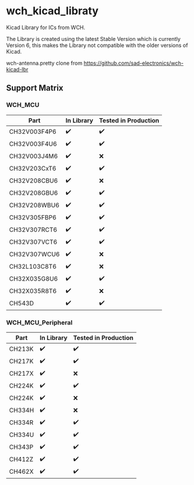 # wch_kicad_libraty
Kicad Library for ICs from WCH.



The Library is created using the latest Stable Version which is currently Version 6, this makes the Library not compatible with the older versions of Kicad.



wch-antenna.pretty clone from https://github.com/sad-electronics/wch-kicad-lbr  

## Support Matrix

### WCH_MCU

| Part         | In Library         | Tested in Production |
| ------------ | ------------------ | -------------------- |
| CH32V003F4P6 | :heavy_check_mark: | :heavy_check_mark:   |
| CH32V003F4U6 | :heavy_check_mark: | :heavy_check_mark:   |
| CH32V003J4M6 | :heavy_check_mark: | :x:                  |
| CH32V203CxT6 | :heavy_check_mark: | :heavy_check_mark:   |
| CH32V208CBU6 | :heavy_check_mark: | :x:                  |
| CH32V208GBU6 | :heavy_check_mark: | :heavy_check_mark:   |
| CH32V208WBU6 | :heavy_check_mark: | :heavy_check_mark:   |
| CH32V305FBP6 | :heavy_check_mark: | :heavy_check_mark:   |
| CH32V307RCT6 | :heavy_check_mark: | :heavy_check_mark:   |
| CH32V307VCT6 | :heavy_check_mark: | :heavy_check_mark:   |
| CH32V307WCU6 | :heavy_check_mark: | :x:                  |
| CH32L103C8T6 | :heavy_check_mark: | :x:                  |
| CH32X035G8U6 | :heavy_check_mark: |:heavy_check_mark:    |
| CH32X035R8T6 | :heavy_check_mark: | :x:                  |
| CH543D       | :heavy_check_mark: | :heavy_check_mark:   |

### WCH_MCU_Peripheral
| Part   | In Library         | Tested in Production |
| ------ | ------------------ | -------------------- |
| CH213K | :heavy_check_mark: | :heavy_check_mark:   |
| CH217K | :heavy_check_mark: | :heavy_check_mark:   |
| CH217X | :heavy_check_mark: | :x:                  |
| CH224K | :heavy_check_mark: | :heavy_check_mark:   |
| CH224K | :heavy_check_mark: | :x:                  |
| CH334H | :heavy_check_mark: | :x:                  |
| CH334R | :heavy_check_mark: | :heavy_check_mark:   |
| CH334U | :heavy_check_mark: | :heavy_check_mark:   |
| CH343P | :heavy_check_mark: | :heavy_check_mark:   |
| CH412Z | :heavy_check_mark: | :heavy_check_mark:   |
| CH462X | :heavy_check_mark: | :heavy_check_mark:   |